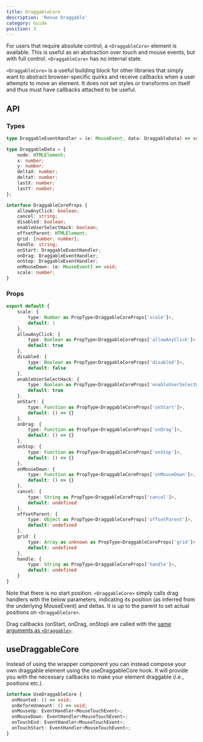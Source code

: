 ```yaml
---
title: DraggableCore
description: 'Revue Draggable'
category: Guide
position: 3
---
```


For users that require absolute control, a `<DraggableCore>` element is available. 
This is useful as an abstraction over touch and mouse events, but with full control.
`<DraggableCore>` has no internal state.

`<DraggableCore>` is a useful building block for other libraries that simply want to abstract browser-specific quirks and receive callbacks when a user attempts to move an element. 
It does not set styles or transforms on itself and thus must have callbacks attached to be useful.

## API

### Types
```ts
type DraggableEventHandler = (e: MouseEvent, data: DraggableData) => void | false;

type DraggableData = {
    node: HTMLElement;
    x: number;
    y: number;
    deltaX: number;
    deltaY: number;
    lastX: number;
    lastY: number;
};

interface DraggableCoreProps {
    allowAnyClick: boolean;
    cancel: string;
    disabled: boolean;
    enableUserSelectHack: boolean;
    offsetParent: HTMLElement;
    grid: [number, number];
    handle: string;
    onStart: DraggableEventHandler;
    onDrag: DraggableEventHandler;
    onStop: DraggableEventHandler;
    onMouseDown: (e: MouseEvent) => void;
    scale: number;
}
```

### Props
```ts
export default {
    scale: {
        type: Number as PropType<DraggableCoreProps['scale']>,
        default: 1
    },
    allowAnyClick: {
        type: Boolean as PropType<DraggableCoreProps['allowAnyClick']>,
        default: true
    },
    disabled: {
        type: Boolean as PropType<DraggableCoreProps['disabled']>,
        default: false
    },
    enableUserSelectHack: {
        type: Boolean as PropType<DraggableCoreProps['enableUserSelectHack']>,
        default: true
    },
    onStart: {
        type: Function as PropType<DraggableCoreProps['onStart']>,
        default: () => {}
    },
    onDrag: {
        type: Function as PropType<DraggableCoreProps['onDrag']>,
        default: () => {}
    },
    onStop: {
        type: Function as PropType<DraggableCoreProps['onStop']>,
        default: () => {}
    },
    onMouseDown: {
        type: Function as PropType<DraggableCoreProps['onMouseDown']>,
        default: () => {}
    },
    cancel: {
        type: String as PropType<DraggableCoreProps['cancel']>,
        default: undefined
    },
    offsetParent: {
        type: Object as PropType<DraggableCoreProps['offsetParent']>,
        default: undefined
    },
    grid: {
        type: Array as unknown as PropType<DraggableCoreProps['grid']>,
        default: undefined
    },
    handle: {
        type: String as PropType<DraggableCoreProps['handle']>,
        default: undefined
    }
}
```
<alert>

Note that there is no start position.
`<DraggableCore>` simply calls drag handlers with the below parameters,
indicating its position (as inferred from the underlying MouseEvent) and deltas.
It is up to the parent to set actual positions on `<DraggableCore>`.

</alert>

Drag callbacks (onStart, onDrag, onStop) are called with the [same arguments as `<Draggable>`](/draggable).


## useDraggableCore
Instead of using the wrapper component you can instead compose your own
draggable element using the useDraggableCore hook.
It will provide you with the necessary callbacks to make your element draggable (i.e., positions etc.).

```ts
interface UseDraggableCore {
  onMounted: () => void;
  onBeforeUnmount: () => void;
  onMouseUp: EventHandler<MouseTouchEvent>;
  onMouseDown: EventHandler<MouseTouchEvent>;
  onTouchEnd: EventHandler<MouseTouchEvent>;
  onTouchStart: EventHandler<MouseTouchEvent>;
}
```

